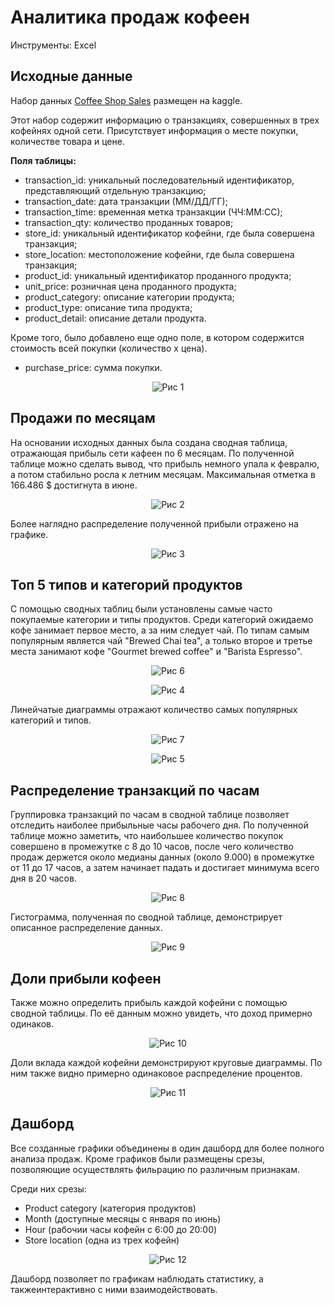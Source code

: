 # Аналитика продаж кофеен

Инструменты: Excel

## Исходные данные

Набор данных [Coffee Shop Sales](https://www.kaggle.com/datasets/ahmedabbas757/coffee-sales) размещен на kaggle.

Этот набор содержит информацию о транзакциях, совершенных в трех кофейнях одной сети. Присутствует информация о месте покупки, количестве товара и цене.

**Поля таблицы:**

- transaction_id: уникальный последовательный идентификатор, представляющий отдельную транзакцию;
- transaction_date: дата транзакции (ММ/ДД/ГГ);
- transaction_time: временная метка транзакции (ЧЧ:ММ:СС);
- transaction_qty: количество проданных товаров;
- store_id: уникальный идентификатор кофейни, где была совершена транзакция;
- store_location: местоположение кофейни, где была совершена транзакция;
- product_id: уникальный идентификатор проданного продукта;
- unit_price: розничная цена проданного продукта;
- product_category: описание категории продукта;
- product_type: описание типа продукта;
- product_detail: описание детали продукта.

Кроме того, было добавлено еще одно поле, в котором содержится стоимость всей покупки (количество x цена).

- purchase_price: сумма покупки.

<p align="center">
    <img src="https://github.com/darazazulina/Coffee_shop_sales/blob/main/images/pic-1.JPG" alt="Рис 1" />
</p>

## Продажи по месяцам

На основании исходных данных была создана сводная таблица, отражающая прибыль сети кафеен по 6 месяцам. По полученной таблице можно сделать вывод, что прибыль немного упала к февралю, а потом стабильно росла к летним месяцам. Максимальная отметка в 166.486 $ достигнута в июне.

<p align="center">
    <img src="https://github.com/darazazulina/Coffee_shop_sales/blob/main/images/pic-2.JPG" alt="Рис 2" />
</p>

Более наглядно распределение полученной прибыли отражено на графике.

<p align="center">
    <img src="https://github.com/darazazulina/Coffee_shop_sales/blob/main/images/pic-3.JPG" alt="Рис 3" />
</p>

## Топ 5 типов и категорий продуктов

С помощью сводных таблиц были установлены самые часто покупаемые категории и типы продуктов. Среди категорий ожидаемо кофе занимает первое место, а за ним следует чай. По типам самым популярным является чай "Brewed Chai tea", а только второе и третье места занимают кофе "Gourmet brewed coffee" и "Barista Espresso".

<p align="center">
    <img src="https://github.com/darazazulina/Coffee_shop_sales/blob/main/images/pic-6.JPG" alt="Рис 6" />
</p>

 <p align="center">
    <img src="https://github.com/darazazulina/Coffee_shop_sales/blob/main/images/pic-4.JPG" alt="Рис 4" />
</p>

Линейчатые диаграммы отражают количество самых популярных категорий и типов.

<p align="center">
    <img src="https://github.com/darazazulina/Coffee_shop_sales/blob/main/images/pic-7.JPG" alt="Рис 7" />
</p>

 <p align="center">
    <img src="https://github.com/darazazulina/Coffee_shop_sales/blob/main/images/pic-5.JPG" alt="Рис 5" />
</p>

## Распределение транзакций по часам

Группировка транзакций по часам в сводной таблице позволяет отследить наиболее прибыльные часы рабочего дня. По полученной таблице можно заметить, что наибольшее количество покупок совершено в промежутке с 8 до 10 часов, после чего количество продаж держется около медианы данных (около 9.000) в промежутке от 11 до 17 часов, а затем начинает падать и достигает минимума всего дня в 20 часов.

<p align="center">
    <img src="https://github.com/darazazulina/Coffee_shop_sales/blob/main/images/pic-8.JPG" alt="Рис 8" />
</p>

Гистограмма, полученная по сводной таблице, демонстрирует описанное распределение данных.

<p align="center">
    <img src="https://github.com/darazazulina/Coffee_shop_sales/blob/main/images/pic-9.JPG" alt="Рис 9" />
</p>

## Доли прибыли кофеен

Также можно определить прибыль каждой кофейни с помощью сводной таблицы. По её данным можно увидеть, что доход примерно одинаков.

<p align="center">
    <img src="https://github.com/darazazulina/Coffee_shop_sales/blob/main/images/pic-10.JPG" alt="Рис 10" />
</p>

Доли вклада каждой кофейни демонстрируют круговые диаграммы. По ним также видно примерно одинаковое распределение процентов.

<p align="center">
    <img src="https://github.com/darazazulina/Coffee_shop_sales/blob/main/images/pic-11.JPG" alt="Рис 11" />
</p>

## Дашборд

Все созданные графики объединены в один дашборд для более полного анализа продаж. Кроме графиков были размещены срезы, позволяющие осуществлять фильрацию по различным признакам.

Среди них срезы:

- Product category (категория продуктов)
- Month (доступные месяцы с января по июнь)
- Hour (рабочии часы кофейн с 6:00 до 20:00)
- Store location (одна из трех кофейн)

<p align="center">
    <img src="https://github.com/darazazulina/Coffee_shop_sales/blob/main/images/pic-12.JPG" alt="Рис 12" />
</p>

Дашборд позволяет по графикам наблюдать статистику, а такжеинтерактивно с ними взаимодействовать.
